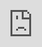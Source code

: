 ```yaml
---
title: Seaside Shop Listings
layout: page
type: seaside
---
```


<style>
    html, body {
      margin: 0;
      padding: 0;
      height: 100%;
      overflow: auto;
    }

    iframe {
      position: fixed;
      top: 0;
      left: 0;
      right: 0;
      width: 100%;
      height: 100%;
      border: none;
      overflow: hidden;
    }

    #footer {
      position: relative;
      width: 100%;
      background-color: black;
    }

    #footer #credits {
      background-color: black;
      padding: .75rem;
      font-size: .85rem;
      color: white;
      text-align: center;
    }

    #footer #credits a {
      text-decoration: underline;
      font-weight: bolder;
      color: #fff;
    }

    /* Ensure footer stays at the bottom */
    #footer {
      position: absolute;
      bottom: 0;
      width: 100%;
    }
  </style>

<iframe id="fullscreenIframe" src="https://api.scyted.tv/shop" frameborder="0"></iframe>

  <script>
    window.addEventListener('resize', resizeIframe);
    
    function resizeIframe() {
      const iframe = document.getElementById('fullscreenIframe');
      iframe.style.height = `${window.innerHeight}px`;
    }

    resizeIframe();
  </script>